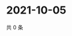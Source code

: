 # 2021-10-05

共 0 条

<!-- BEGIN -->
<!-- 最后更新时间 Tue Oct 05 2021 23:02:34 GMT+0800 (China Standard Time) -->

<!-- END -->
